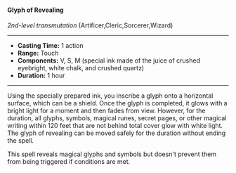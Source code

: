 #### Glyph of Revealing
*2nd-level transmutation* (Artificer,Cleric,Sorcerer,Wizard)
___
- **Casting Time:** 1 action
- **Range:** Touch
- **Components:** V, S, M (special ink made of the juice of crushed eyebright, white chalk, and crushed quartz)
- **Duration:** 1 hour
---
Using the specially prepared ink, you inscribe a
glyph onto a horizontal surface, which can be a
shield. Once the glyph is completed, it glows with a
bright light for a moment and then fades from view.
However, for the duration, all glyphs, symbols,
magical runes, secret pages, or other magical
writing within 120 feet that are not behind total
cover glow with white light. The glyph of revealing
can be moved safely for the duration without
ending the spell.

This spell reveals magical glyphs and symbols but
doesn't prevent them from being triggered if
conditions are met.
